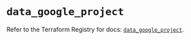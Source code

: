 # `data_google_project`

Refer to the Terraform Registry for docs: [`data_google_project`](https://registry.terraform.io/providers/hashicorp/google/6.14.1/docs/data-sources/project).
